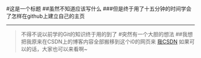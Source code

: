 #这是一个标题
##虽然不知道应该写什么
###但是终于用了十五分钟的时间学会了怎样在github上建立自己的主页
________
>不得不说以前学的Git的知识终于用的到了
#突然有一个大胆的想法
##我想把我原来在CSDN上的博客内容全部搬移到这个i0的网页来
[我CSDN](http://blog.csdn.net/sdlwzzm19971226)
> 如果可以的话，大家也可以来看啊~

